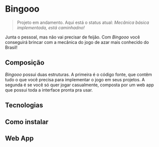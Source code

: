 # Bingooo

> Projeto em andamento. Aqui está o status atual: *Mecânica básica implementada, está caminhadno!*

Junta o pessoal, mas não vai precisar de feijão. Com *Bingooo* você conseguirá brincar com a mecânica do jogo de azar mais conhecido do Brasil!

## Composição

*Bingooo* possui duas estruturas. A primeira é o código fonte, que contêm tudo o que você precisa para implementar o jogo em seus projetos. A segunda é se você só quer jogar casualmente, composta por um web app que possui toda a interface pronta pra usar.

## Tecnologias

## Como instalar

## Web App